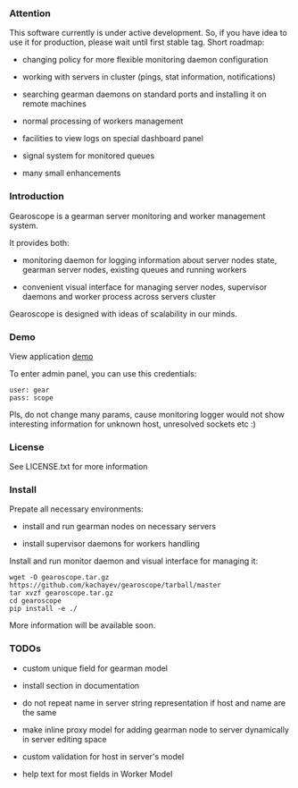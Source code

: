### Attention

This software currently is under active development. So, if you have idea to use it for production, please wait until first stable tag. Short roadmap:

- changing policy for more flexible monitoring daemon configuration

- working with servers in cluster (pings, stat information, notifications)

- searching gearman daemons on standard ports and installing it on remote machines

- normal processing of workers management

- facilities to view logs on special dashboard panel

- signal system for monitored queues

- many small enhancements


### Introduction

Gearoscope is a gearman server monitoring and worker management system.

It provides both:

- monitoring daemon for logging information about server nodes state, gearman server nodes, existing queues and running workers

- convenient visual interface for managing server nodes, supervisor daemons and worker process across servers cluster

Gearoscope is designed with ideas of scalability in our minds.

### Demo

View application [demo](http://codemehanika.org/gearoscope/)

To enter admin panel, you can use this credentials:

    user: gear
    pass: scope

Pls, do not change many params, cause monitoring logger would not show interesting information for unknown host, unresolved sockets etc :)

### License

See LICENSE.txt for more information

### Install

Prepate all necessary environments:

- install and run gearman nodes on necessary servers

- install supervisor daemons for workers handling

Install and run monitor daemon and visual interface for managing it:

    wget -O gearoscope.tar.gz https://github.com/kachayev/gearoscope/tarball/master
    tar xvzf gearoscope.tar.gz
    cd gearoscope
    pip install -e ./

More information will be available soon.

### TODOs

- custom unique field for gearman model

- install section in documentation

- do not repeat name in server string representation if host and name are the same

- make inline proxy model for adding gearman node to server dynamically in server editing space

- custom validation for host in server's model

- help text for most fields in Worker Model

